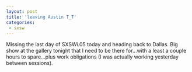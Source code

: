 ```yaml
---
layout: post
title: 'leaving Austin T_T'
categories:
 - sxsw
---
```


Missing the last day of SXSWi.05 today and heading back to Dallas. Big show at the gallery tonight that I need to be there for...with a least a couple hours to spare...plus work obligations (I was actually working yesterday between sessions).
